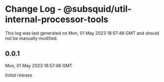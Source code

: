 # Change Log - @subsquid/util-internal-processor-tools

This log was last generated on Mon, 01 May 2023 18:57:46 GMT and should not be manually modified.

## 0.0.1
Mon, 01 May 2023 18:57:46 GMT

_Initial release_

